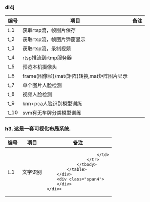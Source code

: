 <div class="container">
	<div class="row">
		<div class="span4">
			<h3>
				dl4j
			</h3>
			<table class="table table-condensed table-hover">
				<thead>
					<tr>
						<th>
							<span>编号</span>
						</th>
						<th>
							<span>项目</span>
						</th>
						<th>
							<span>备注</span>
						</th>
					</tr>
				</thead>
				<tbody>
					<tr>
						<td>
							t_1
						</td>
						<td>
							<span>获取rtsp流，帧图片保存</span>
						</td>
						<td>
						</td>
					</tr>
					<tr class="success">
						<td>
							t_2
						</td>
						<td>
							获取rtsp流，帧图片弹窗显示
						</td>
						<td>
						</td>
					</tr>
					<tr class="error">
						<td>
							t_3
						</td>
						<td>
							获取rtsp流，录制视频
						</td>
						<td>
						</td>
					</tr>
					<tr class="warning">
						<td>
							t_4
						</td>
						<td>
							rtsp推流到rtmp服务器
						</td>
						<td>
						</td>
					</tr>
					<tr class="info">
						<td>
							t_5
						</td>
						<td>
							预览本机摄像头
						</td>
						<td>
						</td>
					</tr>
					<tr>
						<td>
							t_6
						</td>
						<td>
							<span>frame(图像帧)/mat(矩阵)转换,mat矩阵图片显示</span>
						</td>
						<td>
						</td>
					</tr>
					<tr>
						<td>
							t_7
						</td>
						<td>
							<span>单个图片人脸检测</span>
						</td>
						<td>
						</td>
					</tr>
					<tr>
						<td>
							t_8
						</td>
						<td>
							<span>视频人脸检测</span>
						</td>
						<td>
						</td>
					</tr>
					<tr>
						<td>
							t_9
						</td>
						<td>
							<span>knn+pca人脸识别模型训练</span>
						</td>
						<td>
						</td>
					</tr>
					<tr>
						<td>
							t_10
						</td>
						<td>
							<span>svm有无车牌分类模型训练</span>
						</td>
						<td>
						</td>
					</tr>
				</tbody>
			</table>
		</div>
		<div class="span4">
			<h3>
				h3. 这是一套可视化布局系统.
			</h3>
			<table class="table">
				<thead>
					<tr>
						<th>
							编号
						</th>
						<th>
							项目
						</th>
						<th>
							备注
						</th>
					</tr>
				</thead>
				<tbody>
					<tr>
						<td>
							t_1
						</td>
						<td>
							文字识别
						</td>
						<td>
						
						</td>
					</tr>
				</tbody>
			</table>
		</div>
		<div class="span4">
		</div>
	</div>
</div>